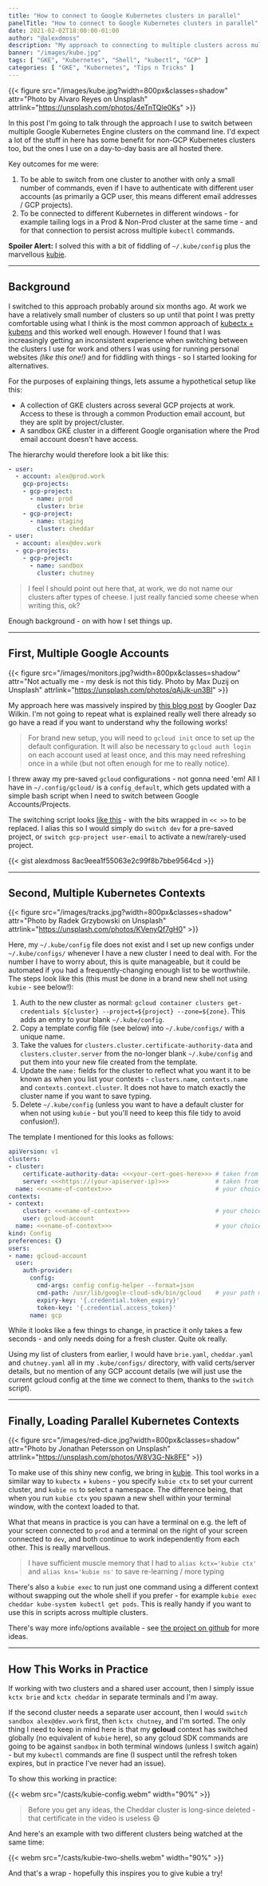 ```yaml
---
title: "How to connect to Google Kubernetes clusters in parallel"
panelTitle: "How to connect to Google Kubernetes clusters in parallel"
date: 2021-02-02T18:00:00-01:00
author: "@alexdmoss"
description: "My approach to connecting to multiple clusters across multiple accounts from my terminal"
banner: "/images/kube.jpg"
tags: [ "GKE", "Kubernetes", "Shell", "kubectl", "GCP" ]
categories: [ "GKE", "Kubernetes", "Tips n Tricks" ]
---
```


{{< figure src="/images/kube.jpg?width=800px&classes=shadow" attr="Photo by Alvaro Reyes on Unsplash" attrlink="https://unsplash.com/photos/4eTnTQle0Ks" >}}

In this post I'm going to talk through the approach I use to switch between multiple Google Kubernetes Engine clusters on the command line. I'd expect a lot of the stuff in here has some benefit for non-GCP Kubernetes clusters too, but the ones I use on a day-to-day basis are all hosted there.

Key outcomes for me were:

1. To be able to switch from one cluster to another with only a small number of commands, even if I have to authenticate with different user accounts (as primarily a GCP user, this means different email addresses / GCP projects).
2. To be connected to different Kubernetes in different windows - for example tailing logs in a Prod & Non-Prod cluster at the same time - and for that connection to persist across multiple `kubectl` commands.

**Spoiler Alert:** I solved this with a bit of fiddling of `~/.kube/config` plus the marvellous [kubie](https://blog.sbstp.ca/introducing-kubie/).

---

## Background

I switched to this approach probably around six months ago. At work we have a relatively small number of clusters so up until that point I was pretty comfortable using what I think is the most common approach of [kubectx + kubens](https://github.com/ahmetb/kubectx) and this worked well enough. However I found that I was increasingly getting an inconsistent experience when switching between the clusters I use for work and others I was using for running personal websites _(like this one!)_ and for fiddling with things - so I started looking for alternatives.

For the purposes of explaining things, lets assume a hypothetical setup like this:

- A collection of GKE clusters across several GCP projects at work. Access to these is through a common Production email account, but they are split by project/cluster.
- A sandbox GKE cluster in a different Google organisation where the Prod email account doesn't have access.

The hierarchy would therefore look a bit like this:

```yaml
- user:
  - account: alex@prod.work
    gcp-projects:
    - gcp-project:
      - name: prod
        cluster: brie
    - gcp-project:
      - name: staging
        cluster: cheddar
- user:
  - account: alex@dev.work
  - gcp-projects:
    - gcp-project:
      - name: sandbox
        cluster: chutney
```

> I feel I should point out here that, at work, we do not name our clusters after types of cheese. I just really fancied some cheese when writing this, ok?

Enough background - on with how I set things up.

---

## First, Multiple Google Accounts

{{< figure src="/images/monitors.jpg?width=800px&classes=shadow" attr="Not actually me - my desk is not this tidy. Photo by Max Duzij on Unsplash" attrlink="https://unsplash.com/photos/qAjJk-un3BI" >}}

My approach here was massively inspired by [this blog post](https://medium.com/google-cloud/kubernetes-engine-kubectl-config-b6270d2b656c) by Googler Daz Wilkin. I'm not going to repeat what is explained really well there already so go have a read if you want to understand why the following works!

> For brand new setup, you will need to `gcloud init` once to set up the default configuration. It will also be necessary to `gcloud auth login` on each account used at least once, and this may need refreshing once in a while (but not often enough for me to really notice).

I threw away my pre-saved `gcloud` configurations - not gonna need 'em! All I have in `~/.config/gcloud/` is a `config_default`, which gets updated with a simple bash script when I need to switch between Google Accounts/Projects.

The switching script looks [like this](https://gist.github.com/alexdmoss/8ac9eea1f55063e2c99f8b7bbe9564cd) - with the bits wrapped in `<< >>` to be replaced. I alias this so I would simply do `switch dev` for a pre-saved project, or `switch gcp-project user-email` to activate a new/rarely-used project.

{{< gist alexdmoss 8ac9eea1f55063e2c99f8b7bbe9564cd >}}

---

## Second, Multiple Kubernetes Contexts

{{< figure src="/images/tracks.jpg?width=800px&classes=shadow" attr="Photo by Radek Grzybowski on Unsplash" attrlink="https://unsplash.com/photos/KVenyQf7gH0" >}}

Here, my `~/.kube/config` file does not exist and I set up new configs under `~/.kube/configs/` whenever I have a new cluster I need to deal with. For the number I have to worry about, this is quite manageable, but it could be automated if you had a frequently-changing enough list to be worthwhile. The steps look like this (this must be done in a brand new shell not using `kubie` - see below!):

1. Auth to the new cluster as normal: `gcloud container clusters get-credentials ${cluster} --project=${project} --zone=${zone}`. This adds an entry to your blank `~/.kube/config`.
2. Copy a template config file (see below) into `~/.kube/configs/` with a unique name.
3. Take the values for `clusters.cluster.certificate-authority-data` and `clusters.cluster.server` from the no-longer blank `~/.kube/config` and put them into your new file created from the template.
4. Update the `name:` fields for the cluster to reflect what you want it to be known as when you list your contexts - `clusters.name`, `contexts.name` and `contexts.context.cluster`. It does not have to match exactly the cluster name if you want to save typing.
5. Delete `~/.kube/config` (unless you want to have a default cluster for when not using `kubie` - but you'll need to keep this file tidy to avoid confusion!).

The template I mentioned for this looks as follows:

```yaml
apiVersion: v1
clusters:
- cluster:
    certificate-authority-data: <<<your-cert-goes-here>>> # taken from .kube/config
    server: <<<https://(your-apiserver-ip)>>>             # taken from .kube/config
  name: <<<name-of-context>>>                             # your choice of name
contexts:
- context:
    cluster: <<<name-of-context>>>                        # your choice of name
    user: gcloud-account
  name: <<<name-of-context>>>                             # your choice of name
kind: Config
preferences: {}
users:
- name: gcloud-account
  user:
    auth-provider:
      config:
        cmd-args: config config-helper --format=json
        cmd-path: /usr/lib/google-cloud-sdk/bin/gcloud    # your path may vary
        expiry-key: '{.credential.token_expiry}'
        token-key: '{.credential.access_token}'
      name: gcp
```

While it looks like a few things to change, in practice it only takes a few seconds - and only needs doing for a fresh cluster. Quite ok really.

Using my list of clusters from earlier, I would have `brie.yaml`, `cheddar.yaml` and `chutney.yaml` all in my `.kube/configs/` directory, with valid certs/server details, but no mention of any GCP account details (we will just use the current gcloud config at the time we connect to them, thanks to the `switch` script).

---

## Finally, Loading Parallel Kubernetes Contexts

{{< figure src="/images/red-dice.jpg?width=800px&classes=shadow" attr="Photo by Jonathan Petersson on Unsplash" attrlink="https://unsplash.com/photos/W8V3G-Nk8FE" >}}

To make use of this shiny new config, we bring in [kubie](https://blog.sbstp.ca/introducing-kubie/). This tool works in a similar way to `kubectx` + `kubens` - you specify `kubie ctx` to set your current cluster, and `kubie ns` to select a namespace. The difference being, that when you run `kubie ctx` you spawn a new shell within your terminal window, with the context loaded to that.

What that means in practice is you can have a terminal on e.g. the left of your screen connected to `prod` and a terminal on the right of your screen connected to `dev`, and both continue to work independently from each other. This is really marvellous.

> I have sufficient muscle memory that I had to `alias kctx='kubie ctx'` and `alias kns='kubie ns'` to save re-learning / more typing

There's also a `kubie exec` to run just one command using a different context without swapping out the whole shell if you prefer - for example `kubie exec cheddar kube-system kubectl get pods`. This is really handy if you want to use this in scripts across multiple clusters.

There's way more info/options available - see [the project on github](https://github.com/sbstp/kubie) for more ideas.

---

## How This Works in Practice

If working with two clusters and a shared user account, then I simply issue `kctx brie` and `kctx cheddar` in separate terminals and I'm away.

If the second cluster needs a separate user account, then I would `switch sandbox alex@dev.work` first, then `kctx chutney`, and I'm sorted. The only thing I need to keep in mind here is that my **gcloud** context has switched globally (no equivalent of `kubie` here), so any gcloud SDK commands are going to be against `sandbox` in both terminal windows (unless I switch again) - but my `kubectl` commands are fine (I suspect until the refresh token expires, but in practice I've never had an issue).

To show this working in practice:

{{< webm src="/casts/kubie-config.webm" width="90%" >}}

> Before you get any ideas, the Cheddar cluster is long-since deleted - that certificate in the video is useless :smile:

And here's an example with two different clusters being watched at the same time:

{{< webm src="/casts/kubie-two-shells.webm" width="90%" >}}

And that's a wrap - hopefully this inspires you to give kubie a try!
